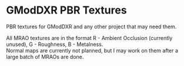 # GModDXR PBR Textures
PBR textures for GModDXR and any other project that may need them.  

All MRAO textures are in the format R - Ambient Occlusion (currently unused), G - Roughness, B - Metalness.  
Normal maps are currently not planned, but I may work on them after a large batch of MRAOs are done.
